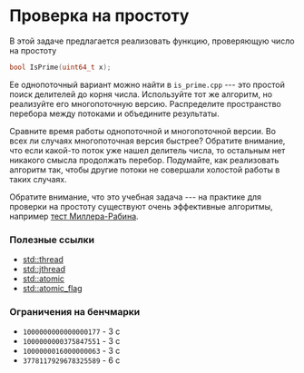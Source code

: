 # Проверка на простоту

В этой задаче предлагается реализовать функцию, проверяющую число на простоту
```c++
bool IsPrime(uint64_t x);
```

Ее однопоточный вариант можно найти в `is_prime.cpp` --- это простой поиск делителей до корня числа. Используйте тот же алгоритм, но реализуйте его многопоточную версию. Распределите пространство перебора между потоками и объедините результаты.

Сравните время работы однопоточной и многопоточной версии. Во всех ли случаях многопоточная версия быстрее? Обратите внимание, что если какой-то поток уже нашел делитель числа, то остальным нет никакого смысла продолжать перебор. Подумайте, как реализовать алгоритм так, чтобы другие потоки не совершали холостой работы в таких случаях.

Обратите внимание, что это учебная задача --- на практике для проверки на простоту существуют очень эффективные алгоритмы, например [тест Миллера-Рабина](https://en.wikipedia.org/wiki/Miller%E2%80%93Rabin_primality_test).

### Полезные ссылки
* [std::thread](https://en.cppreference.com/w/cpp/thread/thread)
* [std::jthread](https://en.cppreference.com/w/cpp/thread/jthread)
* [std::atomic](https://en.cppreference.com/w/cpp/atomic/atomic)
* [std::atomic_flag](https://en.cppreference.com/w/cpp/atomic/atomic_flag)

### Ограничения на бенчмарки
* `1000000000000000177` - 3 с
* `1000000000375847551` - 3 с
* `1000000016000000063` - 3 с
* `3778117929678325589` - 6 с
